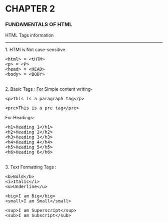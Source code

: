 # CHAPTER 2
### FUNDAMENTALS OF HTML
HTML Tags information
<hr>
1. HTMl is Not case-sensitive.
<pre>
&lthtml&gt = &lttHTM&gt
&ltp&gt = &ltP&gt
&lthead&gt = &ltHEAD&gt
&ltbody&gt = &ltBODY&gt
</pre>
<br>
2. Basic Tags :
For Simple content writing-
<pre>&ltp&gtThis is a paragraph tag&lt/p&gt</pre>
<pre>&ltpre&gtThis is a pre tag&lt/pre&gt</pre>
For Headings-
<pre>
&lth1&gtHeading 1&lt/h1&gt
&lth2&gtHeading 2&lt/h2&gt
&lth3&gtHeading 3&lt/h3&gt
&lth4&gtHeading 4&lt/h4&gt
&lth5&gtHeading 5&lt/h5&gt
&lth6&gtHeading 6&lt/h6&gt
</pre>
<br>
3. Text Formatting Tags :
<pre>
&ltb&gtBold&lt/b&gt
&lti&gtItalic&lt/i&gt
&ltu&gtUnderline&lt/u&gt
</pre>

<pre>
&ltbig&gtI am Big&lt/big&gt
&ltsmall&gtI am Small&lt/small&gt
</pre>

<pre>
&ltsup&gtI am Superscript&lt/sup&gt
&ltsub&gtI am Subscript&lt/sub&gt
</pre>
